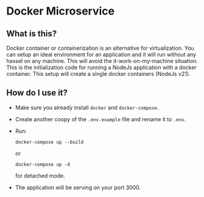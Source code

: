 # Docker Microservice

## What is this?

Docker container or containerization is an alternative for virtualization. You can setup an ideal environment for an application and it will run without any hassel on any machine. This will avoid the it-work-on-my-machine situation. This is the initialization code for running a NodeJs application with a docker container. This setup will create a single docker containers (NodeJs v21).

## How do I use it?

- Make sure you already install `docker` and `docker-compose`.
- Create another coopy of the `.env.example` file and rename it to `.env`.  
- Run: 
    ```
    docker-compose up --build
    ```
    or
    ```
    docker-compose up -d
    ```
    for detached mode.

- The application will be serving on your port 3000.
